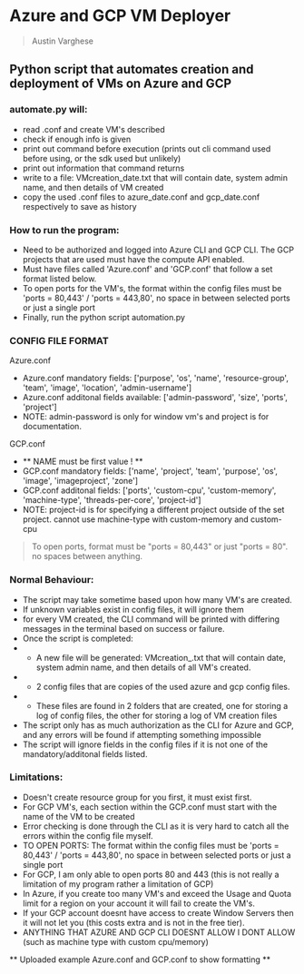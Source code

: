 # Azure and GCP VM Deployer
> Austin Varghese

## Python script that automates creation and deployment of VMs on Azure and GCP

### automate.py will:
 - read .conf and create VM's described
 - check if enough info is given
 - print out command before execution (prints out cli command used before using, or the sdk used but unlikely)
 - print out information that command returns 
 - write to a file: VMcreation_date.txt that will contain date, system admin name, and then details of VM created
 - copy the used .conf files to azure_date.conf and gcp_date.conf respectively to save as history

### How to run the program:
 - Need to be authorized and logged into Azure CLI and GCP CLI. The GCP projects that are used must have the compute API enabled.
 - Must have files called 'Azure.conf' and 'GCP.conf' that follow a set format listed below.
 - To open ports for the VM's, the format within the config files must be 'ports = 80,443' / 'ports = 443,80', no space in between selected ports or just a single port
 - Finally, run the python script automation.py 
 
### CONFIG FILE FORMAT 
 Azure.conf
 - Azure.conf mandatory fields: ['purpose', 'os', 'name', 'resource-group', 'team', 'image', 'location', 'admin-username']
 - Azure.conf additonal fields available: ['admin-password', 'size', 'ports', 'project']
 - NOTE: admin-password is only for window vm's and project is for documentation.

 GCP.conf
 - ** NAME must be first value ! **
 - GCP.conf mandatory fields: ['name', 'project', 'team', 'purpose', 'os', 'image', 'imageproject', 'zone']
 - GCP.conf additonal fields: ['ports', 'custom-cpu', 'custom-memory', 'machine-type', 'threads-per-core', 'project-id']
 - NOTE: project-id is for specifying a different project outside of the set project. cannot use machine-type with custom-memory and custom-cpu
 
 > To open ports, format must be "ports = 80,443" or just "ports = 80". no spaces between anything.

### Normal Behaviour:
 - The script may take sometime based upon how many VM's are created.
 - If unknown variables exist in config files, it will ignore them
 - for every VM created, the CLI command will be printed with differing messages in the terminal based on success or failure.
 - Once the script is completed: 
 - - A new file will be generated: VMcreation_<date stamp>.txt that will contain date, system admin name, and then details of all VM's created.
 - - 2 config files that are copies of the used azure and gcp config files.
 - - These files are found in 2 folders that are created, one for storing a log of config files, the other for storing a log of VM creation files
 - The script only has as much authorization as the CLI for Azure and GCP, and any errors will be found if attempting something impossible
 - The script will ignore fields in the config files if it is not one of the mandatory/additonal fields listed.

### Limitations:
 - Doesn't create resource group for you first, it must exist first.
 - For GCP VM's, each section within the GCP.conf must start with the name of the VM to be created 
 - Error checking is done through the CLI as it is very hard to catch all the errors within the config file myself.
 - TO OPEN PORTS: The format within the config files must be 'ports = 80,443' / 'ports = 443,80', no space in between selected ports or just a single port
 - For GCP, I am only able to open ports 80 and 443 (this is not really a limitation of my program rather a limitation of GCP)
 - In Azure, if you create too many VM's and exceed the Usage and Quota limit for a region on your account it will fail to create the VM's.
 - If your GCP account doesnt have access to create Window Servers then it will not let you (this costs extra and is not in the free tier).
 - ANYTHING THAT AZURE AND GCP CLI DOESNT ALLOW I DONT ALLOW (such as machine type with custom cpu/memory) 

** Uploaded example Azure.conf and GCP.conf to show formatting **